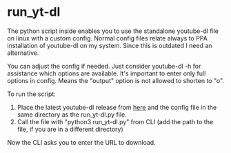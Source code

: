 # run_yt-dl
The python script inside enables you to use the standalone youtube-dl file on linux with a custom config. Normal config files relate always to PPA installation of youtube-dl on my system. Since this is outdated I need an alternative.

You can adjust the config if needed. Just consider youtube-dl -h for assistance which options are available.
It's important to enter only full options in config. Means the "output" option is not allowed to shorten to "o".

To run the script:
1. Place the latest youtube-dl release from [here]([url](https://github.com/ytdl-patched/youtube-dl/releases)) and the config file in the same directory as the run_yt-dl.py file.
2. Call the file with "python3 run_yt-dl.py" from CLI (add the path to the file, if you are in a different directory)

Now the CLI asks you to enter the URL to download.

